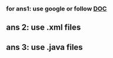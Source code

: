 ### for ans1: use google or follow [DOC](https://docs.google.com/document/d/170wL5FKvXdlvvIrtNo7rRmK9dnyx3c5EymMk9w43-mw/edit#)  

## ans 2: use .xml files
## ans 3: use .java files
